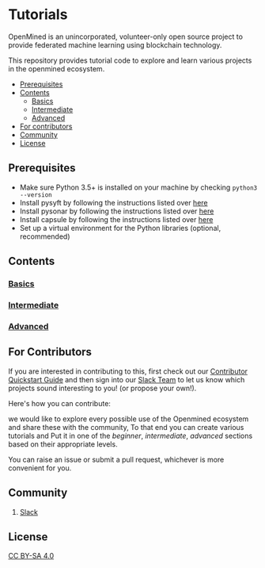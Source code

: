 # Tutorials

OpenMined is an unincorporated, volunteer-only open source project to provide federated machine learning using blockchain technology. 

This repository provides tutorial code to explore and learn various projects in the openmined ecosystem.

<!-- TOC depthFrom:2 -->

- [Prerequisites](#prerequisites)
- [Contents](#contents)
    - [Basics](#Basics)
    - [Intermediate](#Intermediate)
    - [Advanced](#Advanced)
- [For contributors](#For-Contributors)
- [Community](#Community)
- [License](#License)

<!-- /TOC -->

## Prerequisites

- Make sure Python 3.5+ is installed on your machine by checking `python3 --version`
- Install pysyft by following the instructions listed over [here](https://github.com/OpenMined/PySyft/blob/master/README.md)
- Install pysonar by following the instructions listed over [here](https://github.com/OpenMined/PySonar/blob/master/README.md)
- Install capsule by following the instructions listed over [here](https://github.com/OpenMined/Capsule/blob/master/README.md)
- Set up a virtual environment for the Python libraries (optional, recommended)

## Contents

### [Basics]()
### [Intermediate]()
### [Advanced]()


## For Contributors

If you are interested in contributing to this, first check out our [Contributor Quickstart Guide](https://github.com/OpenMined/Docs/blob/master/contributing/quickstart.md) and then sign into our [Slack Team](https://openmined.slack.com/)  to let us know which projects sound interesting to you! (or propose your own!).

Here's how you can contribute:

we would like to explore every possible use of the Openmined ecosystem and share these with the community, To that end you can create various tutorials and Put it in one of the _beginner_, _intermediate_, _advanced_  sections based on their appropriate levels.

You can raise an issue or submit a pull request, whichever is more convenient for you.

## Community

1. [Slack](https://openmined.slack.com/)

## License

[CC BY-SA 4.0](https://creativecommons.org/licenses/by-sa/4.0/)